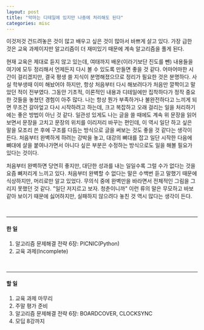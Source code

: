 ```yaml
---
layout: post
title: "악마는 디테일에 있지만 나중에 처리해도 된다"
categories: misc
---
```


이것저것 건드려놓은 것이 많고 배우고 싶은 것이 많아서 바쁘게 살고 있다.
가장 급한 것은 교육 과제이지만 알고리즘이 더 재미있기 때문에 계속 알고리즘을 풀게 된다.

현재 교육은 제대로 듣지 않고 있는데, 여태까지 배운(이라기보단 진도를 뺀) 내용들을 여기에 모두 정리해서 언제든지 다시 볼 수 있도록 만들면 좋을 것 같다.
어마어마한 시간이 걸리겠지만, 결국 평생 쓸 지식이 분명해졌으므로 정리가 필요한 것은 분명하다. 사실 학부생때 이미 해놨어야 하지만, 항상 처음부터 다시 해보려다가 처음만 깔짝이고 말았던 적이 전부였다. 그동안 기초적, 이론적인 내용과 디테일에만 집착하다가 정작 중요한 것들을 놓쳤던 경험이 아주 많다. 나는 항상 뭔가 부족하거나 불완전하다고 느끼게 되면 무조건 갈아엎고 다시 시작하려고 하는데, 크고 복잡하고 오래 걸리는 일을 처리하기에는 좋은 방법이 아닌 것 같다. 일관성 있게도 나는 글을 쓸 때에도 계속 위 문장을 읽어보면서 문장을 고치고 문장의 위치를 이리저리 바꾸는 편인데, 이 역시 일단 하고 싶은 말을 모조리 쓴 후에 구조를 다듬는 방식으로 글을 써보는 것도 좋을 것 같다는 생각이 든다. 처음부터 완벽하게 하려는 강박을 놓고, 대강의 뼈대를 잡고 일단 시작한 다음에 뼈대에 살을 붙여나가면서 아니다 싶은 부분은 수정하는 방식으로도 일을 해볼 필요가 있다는 것이다.

처음부터 완벽하면 당연히 좋지만, 대단한 성과를 내는 일일수록 그럴 수가 없다는 것을 요즘 뼈저리게 느끼고 있다. 처음부터 완벽할 수 없다는 말은 수백번 듣고 말했기 때문에 식상하지만, 머리로만 알고 있었다. 무의식 중에 완벽만을 바라면서 전체적인 그림을 그리지 못했던 것 같다. "일단 저지르고 보자. 청춘이니까" 이런 류의 말은 무모하고 바보같아 보이기 때문에 싫어하지만, 실패하지 않으려다 놓친 것 역시 많다는 생각이 든다.

&nbsp;

-------------------------------------
#### 한 일
  1. 알고리즘 문제해결 전략 6장: PICNIC(Python)
  2. 교육 과제(Incomplete)

&nbsp;
&nbsp;

-------------------------------------
#### 할 일
  1. 교육 과제 마무리
  2. 주말 평가 준비
  3. 알고리즘 문제해결 전략 6장: BOARDCOVER, CLOCKSYNC
  4. 모딥 8강까지
